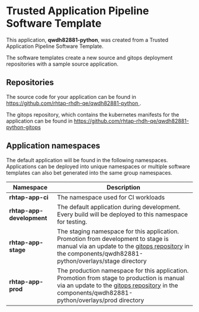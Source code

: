 # Trusted Application Pipeline Software Template

This application, **qwdh82881-python**, was created from a Trusted Application Pipeline Software Template.

The software templates create a new source and gitops deployment repositories with a sample source application. 

## Repositories

The source code for your application can be found in [https://github.com/rhtap-rhdh-qe/qwdh82881-python ](https://github.com/rhtap-rhdh-qe/qwdh82881-python ).
 
The gitops repository, which contains the kubernetes manifests for the application can be found in 
[https://github.com/rhtap-rhdh-qe/qwdh82881-python-gitops ](https://github.com/rhtap-rhdh-qe/qwdh82881-python-gitops ) 

## Application namespaces 

The default application will be found in the following namespaces. Applications can be deployed into unique namespaces or multiple software templates can also bet generated into the same group namespaces.  

|  Namespace   |  Description   |  
| -------- | -------- |
| **rhtap-app-ci** | The namespace used for CI workloads |
| **rhtap-app-development** | The default application during development. Every build will be deployed to this namespace for testing. |
| **rhtap-app-stage** | The staging namespace for this application. Promotion from development to stage is manual via an update to the [gitops repository](https://github.com/rhtap-rhdh-qe/qwdh82881-python-gitops ) in the components/qwdh82881-python/overlays/stage directory |
| **rhtap-app-prod** | The production namespace for this application. Promotion from stage to production is manual via an update to the [gitops repository](https://github.com/rhtap-rhdh-qe/qwdh82881-python-gitops ) in the components/qwdh82881-python/overlays/prod directory |